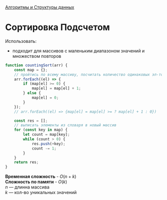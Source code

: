 [Алгоритмы и Структуры данных](../../DataStructures_and_Algorithms.md)

# Сортировка Подсчетом

Использовать:

- подходит для массивов с маленьким диапазоном значений и множеством повторов

```jsx
function countingSort(arr) {
	const map = {};
	// пройтись по всему массиву, посчитать количество одинаковых эл-тов
	arr.forEach((el) => {
		if (map[el] >= 0) {
			map[el] = map[el] + 1;
		} else {
			map[el] = 0;
		}
	});
	// arr.forEach((el) => {map[el] = map[el] >= ? map[el] + 1 : 0})

	const res = [];
	// выписать элементы из словаря в новый массив
	for (const key in map) {
		let count = map[key];
		while (count > 0) {
			res.push(+key);
			count -= 1;
		}
	}
	return res;
}
```

**Временная сложность** - $O(n+k)$  
**Сложность по памяти** - $O(k)$  
$n$ — длинна массива  
$k$ — кол-во уникальных значений
